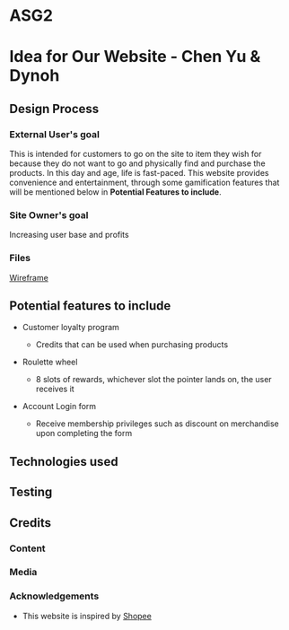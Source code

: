 # ASG2 

<h1>Idea for Our Website - Chen Yu & Dynoh</h1>

## Design Process


### External User's goal
This is intended for customers to go on the site to item they wish for because they do not want to go and physically find and purchase the products. In this day and age, life is fast-paced. This website provides convenience and entertainment, through some gamification features that will be mentioned below in <b>Potential Features to include</b>.

### Site Owner's goal 
Increasing user base and profits

### Files
[Wireframe](ID_ASG2_T05_Group7_Wireframe.xd)

## Potential features to include

- Customer loyalty program
  - Credits that can be used when purchasing products


- Roulette wheel
  - 8 slots of rewards, whichever slot the pointer lands on, the user receives it


- Account Login form
  - Receive membership privileges such as discount on merchandise upon completing the form


## Technologies used

## Testing

## Credits
### Content



### Media


### Acknowledgements
- This website is inspired by [Shopee](https://shopee.sg/)

